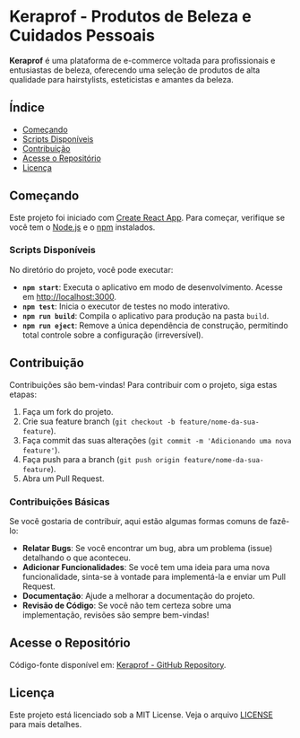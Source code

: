 # Keraprof - Produtos de Beleza e Cuidados Pessoais

**Keraprof** é uma plataforma de e-commerce voltada para profissionais e entusiastas de beleza, oferecendo uma seleção de produtos de alta qualidade para hairstylists, esteticistas e amantes da beleza.

## Índice

- [Começando](#começando)
- [Scripts Disponíveis](#scripts-disponíveis)
- [Contribuição](#contribuição)
- [Acesse o Repositório](#acesse-o-repositório)
- [Licença](#licença)

## Começando

Este projeto foi iniciado com [Create React App](https://github.com/JosyNascimento/keraprof.react). Para começar, verifique se você tem o [Node.js](https://nodejs.org/) e o [npm](https://www.npmjs.com/) instalados.

### Scripts Disponíveis

No diretório do projeto, você pode executar:

- **`npm start`**: Executa o aplicativo em modo de desenvolvimento. Acesse em [http://localhost:3000](http://localhost:3000).
- **`npm test`**: Inicia o executor de testes no modo interativo.
- **`npm run build`**: Compila o aplicativo para produção na pasta `build`.
- **`npm run eject`**: Remove a única dependência de construção, permitindo total controle sobre a configuração (irreversível).

## Contribuição

Contribuições são bem-vindas! Para contribuir com o projeto, siga estas etapas:

1. Faça um fork do projeto.
2. Crie sua feature branch (`git checkout -b feature/nome-da-sua-feature`).
3. Faça commit das suas alterações (`git commit -m 'Adicionando uma nova feature'`).
4. Faça push para a branch (`git push origin feature/nome-da-sua-feature`).
5. Abra um Pull Request.

### Contribuições Básicas

Se você gostaria de contribuir, aqui estão algumas formas comuns de fazê-lo:

- **Relatar Bugs**: Se você encontrar um bug, abra um problema (issue) detalhando o que aconteceu.
- **Adicionar Funcionalidades**: Se você tem uma ideia para uma nova funcionalidade, sinta-se à vontade para implementá-la e enviar um Pull Request.
- **Documentação**: Ajude a melhorar a documentação do projeto.
- **Revisão de Código**: Se você não tem certeza sobre uma implementação, revisões são sempre bem-vindas!

## Acesse o Repositório

Código-fonte disponível em: [Keraprof - GitHub Repository](https://github.com/JosyNascimento/keraprof.react).

## Licença

Este projeto está licenciado sob a MIT License. Veja o arquivo [LICENSE](LICENSE) para mais detalhes.

